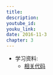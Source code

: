 ```yaml
---
title: 
description: 
youtube_id: 
youku_link: 
date: 2016-11-3
chapter: 3
---
```

* 学习资料:
  * [相关代码]()

